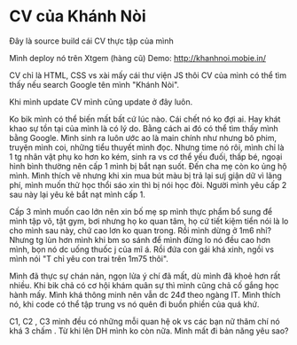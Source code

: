 # CV  của Khánh Nòi

Đây là source build cái CV thực tập của mình

Mình deploy nó trên Xtgem (hàng cũ)
Demo: http://khanhnoi.mobie.in/

CV chỉ là HTML, CSS vs xài mấy cái thư viện JS thôi
CV của mình có thể tìm thấy nếu search Google tên mình "Khánh Nòi".

Khi mình update CV mình cũng update ở đây luôn.

Ko bik mình có thể biến mất bất cứ lúc nào. Cái chết nó ko đợi ai. Hay khát khao sự tồn tại của mình là có lý do. Bằng cách ai đó có thể tìm thấy mình bằng Google. 
Mình sinh ra luôn ước ao là main chính như nhưng bô phim, truyện mình coi, những tiểu thuyết mình đọc.
Nhưng time nó rôi, mình chỉ là 1 tg nhân vật phụ ko hơn ko kém, sinh ra vs cơ thể yếu đuối, thấp bé, ngoại hình bình thường nên cấp 1 mình bị bắt nạn suốt. Đến cha mẹ còn ko ủng hộ mình. Mình thích vẽ nhưng khi xin mua bút màu bị trả lại sưj giận dữ vì lãng phí, mình muốn thử học thổi sáo xin thì bị nói học đòi. Người mình yêu cấp 2 sau này lại yêu kẻ bắt nạt mình cấp 1.

Cấp 3 mình muốn cao lớn nên xin bố mẹ sp mình thực phẩm bổ sung để mình tập võ, tật gym, bơi nhưng họ ko quan tâm, họ cứ tiết kiệm tiển nói là lo cho mình sau này, chứ cao lơn ko quan trong. Rồi mình dừng ở 1m6 nhỉ? Nhưng tg lùn hơn mình khi bm so sánh để mình đừng lo nó đều cao hơn mình, bọn nó dc uống thuốc j của mĩ á. Rồi đứa con gái khá xinh, ngồi vs mình nói "T chỉ yêu con trai trên 1m75 thôi". 

Mình đã thực sự chán nản, ngọn lửa ý chí đã mất, dù mình đã khoẻ hơn rất nhiều. Khi bik chả có cơ hội khám quân sự thì mình cũng chả cố gắng học hành mấy.
Mình khá thông minh nên vẫn dc 24đ theo ngàng IT. Mình thích nó, khi code có thể tập trung vs nó quên đi buồn phiền của quá khứ.

C1, C2 , C3 mình đều có những mỗi quan hệ ok vs các bạn nữ thâm chí nó khá 3 chấm . Từ khi lên DH mình ko còn nữa. Mình mất đi bản năng yêu sao?




